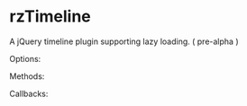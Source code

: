 rzTimeline
==========

A jQuery timeline plugin supporting lazy loading. ( pre-alpha )

Options:



Methods:



Callbacks:
